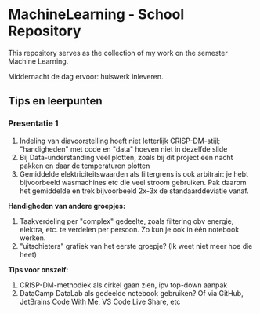 # MachineLearning - School Repository
This repository serves as the collection of my work on the semester Machine Learning.

Middernacht de dag ervoor: huiswerk inleveren.

## Tips en leerpunten
### Presentatie 1

1. Indeling van diavoorstelling hoeft niet letterlijk CRISP-DM-stijl; "handigheden" met code en "data" hoeven niet in dezelfde slide
2. Bij Data-understanding veel plotten, zoals bij dit project een nacht pakken en daar de temperaturen plotten
3. Gemiddelde elektriciteitswaarden als filtergrens is ook arbitrair: je hebt bijvoorbeeld wasmachines etc die veel stroom gebruiken. Pak daarom het gemiddelde en trek bijvoorbeeld 2x-3x de standaarddeviatie vanaf.


**Handigheden van andere groepjes:**
1. Taakverdeling per "complex" gedeelte, zoals filtering obv energie, elektra, etc. te verdelen per persoon. Zo kun je ook in één notebook werken.
2. "uitschieters" grafiek van het eerste groepje? (Ik weet niet meer hoe die heet)


**Tips voor onszelf:**

1. CRISP-DM-methodiek als cirkel gaan zien, ipv top-down aanpak
2. DataCamp DataLab als gedeelde notebook gebruiken? Of via GitHub, JetBrains Code With Me, VS Code Live Share, etc